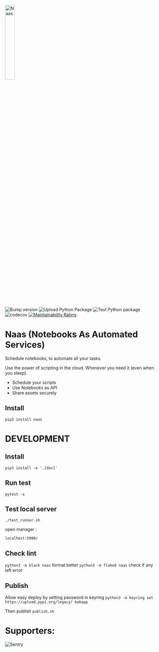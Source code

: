 <img width="25%" alt="Naas" src="./images/naas_logo.svg"/>

![Bump version](https://github.com/jupyter-naas/naas/workflows/Bump%20version/badge.svg)
![Upload Python Package](https://github.com/jupyter-naas/naas/workflows/Upload%20Python%20Package/badge.svg)
![Test Python package](https://github.com/jupyter-naas/naas/workflows/Test%20Python%20package/badge.svg)
![codecov](https://codecov.io/gh/jupyter-naas/naas/branch/master/graph/badge.svg?token=UC3SAL8S0U)
[![Maintainability Rating](https://sonarcloud.io/api/project_badges/measure?project=jupyter-naas_naas&metric=sqale_rating)](https://sonarcloud.io/dashboard?id=jupyter-naas_naas)
# Naas (Notebooks As Automated Services)

Schedule notebooks, to automate all your tasks.

Use the power of scripting in the cloud.
Whenever you need it (even when you sleep).

* Schedule your scripts
* Use Notebooks as API
* Share assets securely

## Install

`pip3 install naas`


# DEVELOPMENT

## Install

`pip3 install -e '.[dev]'`

## Run test 

`pytest -x`  

## Test local server

`./test_runner.sh`

open manager :

`localhost:5000/`

## Check lint

`python3 -m black naas` format better
`python3 -m flake8 naas` check if any left error

## Publish

Allow easy deploy by setting password in keyring
`python3 -m keyring set https://upload.pypi.org/legacy/ bobapp`

Then publish
`publish.sh`

# Supporters: 
![Sentry](./images/sentry.svg)
